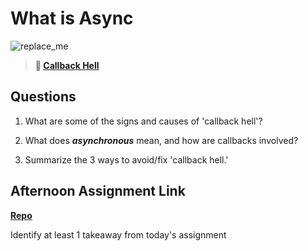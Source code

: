 # What is Async

![replace_me](https://codeworks.blob.core.windows.net/public/assets/img/illustrations/placeholder.svg)

> **📖 [Callback Hell](https://codeworksacademy.com/fs-student-guide/resources/wk4/01-Callbacks)**

## Questions

1. What are some of the signs and causes of 'callback hell'?

2. What does ***asynchronous*** mean, and how are callbacks involved?

3. Summarize the 3 ways to avoid/fix 'callback hell.'

## Afternoon Assignment Link

**[Repo](https://github.com/doctorgrant99/<ASSIGNMENT_REPO>)**

Identify at least 1 takeaway from today's assignment

